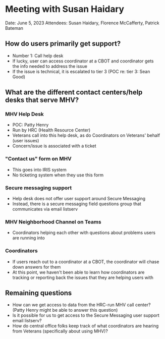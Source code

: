 # Meeting with Susan Haidary
Date: June 5, 2023
Attendees: Susan Haidary, Florence McCafferty, Patrick Bateman

## How do users primarily get support?
- Number 1: Call help desk
- If lucky, user can access coordinator at a CBOT and coordinator gets the info needed to address the issue
- If the issue is technical, it is escalated to tier 3 (POC re: tier 3: Sean Good)

## What are the different contact centers/help desks that serve MHV?
### MHV Help Desk
- POC: Patty Henry
- Run by HRC (Health Resource Center)
- Veterans call into this help desk, as do Coordinators on Veterans' behalf (user issues)
- Concern/issue is associated with a ticket

### "Contact us" form on MHV
- This goes into IRIS system
- No ticketing system when they use this form 

### Secure messaging support
- Help desk does not offer user support around Secure Messaging
- Instead, there is a secure messaging field questions group that communicates via email listserv

### MHV Neighborhood Channel on Teams
- Coordinators helping each other with questions about problems users are running into

### Coordinators
- If users reach out to a coordinator at a CBOT, the coordinator will chase down answers for them
- At this point, we haven't been able to learn how coordinators are tracking or reporting back the issues that they are helping users with 

## Remaining questions
- How can we get access to data from the HRC-run MHV call center? (Patty Henry might be able to answer this question)
- Is it possible for us to get access to the Secure Messaging user support email listserv?
- How do central office folks keep track of what coordinators are hearing from Veterans (specifically about using MHV)?
